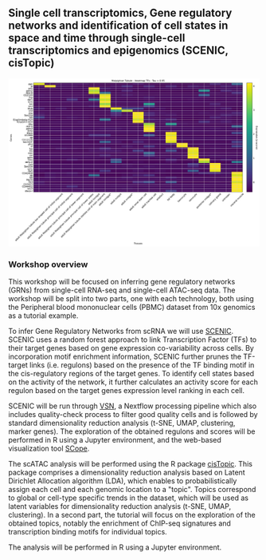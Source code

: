 ## Single cell transcriptomics, Gene regulatory networks and identification of cell states in space and time through single-cell transcriptomics and epigenomics (SCENIC, cisTopic)


![alt text](https://github.com/dagousket/winter_school_2021/blob/master/image.png?raw=true)

### Workshop overview

This workshop will be focused on inferring gene regulatory networks (GRNs) from single-cell RNA-seq and single-cell ATAC-seq data. The workshop will be split into two parts, one with each technology, both using the Peripheral blood mononuclear cells (PBMC) dataset from 10x genomics as a tutorial example.

To infer Gene Regulatory Networks from scRNA we will use [SCENIC](https://github.com/aertslab/SCENIC). SCENIC uses a random forest approach to link Transcription Factor (TFs) to their target genes based on gene expression co-variability across cells. By incorporation motif enrichment information, SCENIC further prunes the TF-target links (i.e. regulons) based on the presence of the TF binding motif in the cis-regulatory regions of the target genes. To identify cell states based on the activity of the network, it further calculates an activity score for each regulon based on the target genes expression level ranking in each cell.

SCENIC will  be run through [VSN](https://github.com/vib-singlecell-nf), a Nextflow processing pipeline which also includes quality-check process to filter good quality cells and is followed by standard dimensionality reduction analysis (t-SNE, UMAP, clustering, marker genes). The exploration of the obtained regulons and scores will be performed in R using a Jupyter environment, and the web-based visualization tool [SCope](https://scope.aertslab.org).

The scATAC analysis will be performed using the R package [cisTopic](https://github.com/aertslab/cisTopic). This package comprises a dimensionality reduction analysis based on Latent Dirichlet Allocation algorithm (LDA), which enables to probabilistically assign each cell and each genomic location to a "topic". Topics correspond to global or cell-type specific trends in the dataset, which will be used as latent variables for dimensionality reduction analysis (t-SNE, UMAP, clustering). In a second part, the tutorial will focus on the exploration of the obtained topics, notably the enrichment of ChIP-seq signatures and transcription binding motifs for individual topics.

The analysis will be performed in R using a Jupyter environment.
